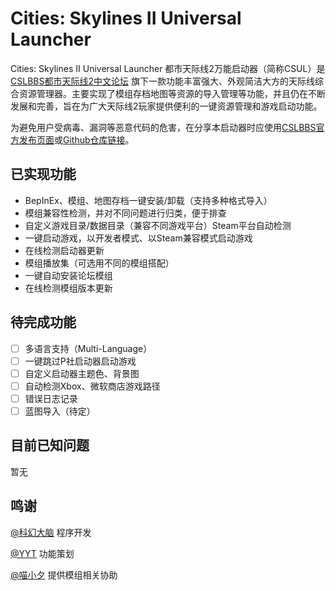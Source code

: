 # Cities: Skylines II Universal Launcher
Cities: Skylines II Universal Launcher 都市天际线2万能启动器（简称CSUL）是 [CSLBBS都市天际线2中文论坛](https://www.cslbbs.net/) 旗下一款功能丰富强大、外观简洁大方的天际线综合资源管理器。主要实现了模组存档地图等资源的导入管理等功能，并且仍在不断发展和完善，旨在为广大天际线2玩家提供便利的一键资源管理和游戏启动功能。

为避免用户受病毒、漏洞等恶意代码的危害，在分享本启动器时应使用[CSLBBS官方发布页面](https://www.cslbbs.net/csul/)或[Github仓库链接](https://github.com/Sci-fiBrain/CSUL/)。

## 已实现功能
- BepInEx、模组、地图存档一键安装/卸载（支持多种格式导入）
- 模组兼容性检测，并对不同问题进行归类，便于排查
- 自定义游戏目录/数据目录（兼容不同游戏平台）Steam平台自动检测
- 一键启动游戏，以开发者模式、以Steam兼容模式启动游戏
- 在线检测启动器更新
- 模组播放集（可选用不同的模组搭配）
- 一键自动安装论坛模组
- 在线检测模组版本更新

## 待完成功能
- [ ] 多语言支持（Multi-Language）
- [ ] 一键跳过P社启动器启动游戏
- [ ] 自定义启动器主题色、背景图
- [ ] 自动检测Xbox、微软商店游戏路径
- [ ] 错误日志记录
- [ ] 蓝图导入（待定）

## 目前已知问题
暂无

## 鸣谢
[@科幻大脑](https://github.com/Sci-fiBrain) 程序开发

[@YYT](https://github.com/SuperYYT) 功能策划 

[@喵小夕](https://space.bilibili.com/209728596/) 提供模组相关协助
